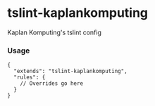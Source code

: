 # tslint-kaplankomputing

Kaplan Komputing's tslint config

### Usage

```
{
  "extends": "tslint-kaplankomputing",
  "rules": {
    // Overrides go here
  }
}
```